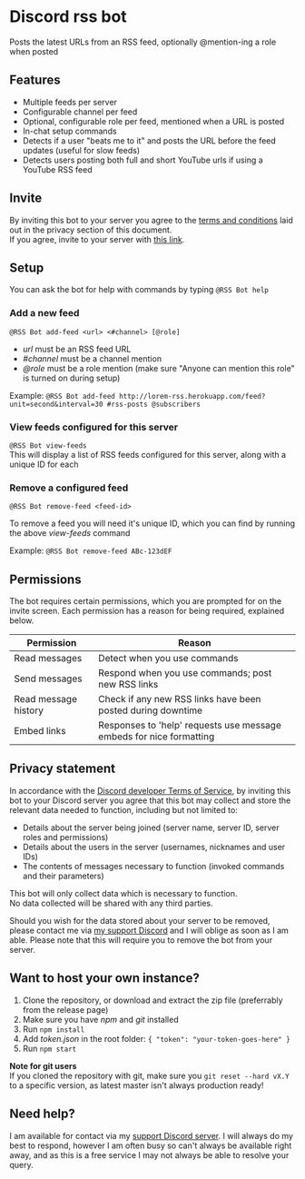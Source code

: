 # Discord rss bot

<!--summary-->
Posts the latest URLs from an RSS feed, optionally @mention-ing a role when posted
<!--/summary-->

## Features

<!--features-->
- Multiple feeds per server
- Configurable channel per feed
- Optional, configurable role per feed, mentioned when a URL is posted
- In-chat setup commands
- Detects if a user "beats me to it" and posts the URL before the feed updates (useful for slow feeds)
- Detects users posting both full and short YouTube urls if using a YouTube RSS feed
<!--/features-->

## Invite

By inviting this bot to your server you agree to the [terms and conditions](#privacy-statement) laid out in the privacy section of this document.  
If you agree, invite to your server with [this link](https://discordapp.com/oauth2/authorize?client_id=343909688045469698&scope=bot&permissions=0x00014c00).

## Setup

You can ask the bot for help with commands by typing `@RSS Bot help`

### Add a new feed

`@RSS Bot add-feed <url> <#channel> [@role]`  
- *url* must be an RSS feed URL
- *#channel* must be a channel mention
- *@role* must be a role mention (make sure "Anyone can mention this role" is turned on during setup)

Example:
`@RSS Bot add-feed http://lorem-rss.herokuapp.com/feed?unit=second&interval=30 #rss-posts @subscribers`

### View feeds configured for this server

`@RSS Bot view-feeds`  
This will display a list of RSS feeds configured for this server, along with a unique ID for each

### Remove a configured feed

`@RSS Bot remove-feed <feed-id>`  

To remove a feed you will need it's unique ID, which you can find by running the above *view-feeds* command

Example:
`@RSS Bot remove-feed ABc-123dEF`

## Permissions

The bot requires certain permissions, which you are prompted for on the invite screen.
Each permission has a reason for being required, explained below.

| Permission           | Reason                                                       |
|----------------------|--------------------------------------------------------------|
| Read messages        | Detect when you use commands                                 |
| Send messages        | Respond when you use commands; post new RSS links            |
| Read message history | Check if any new RSS links have been posted during downtime  |
| Embed links   | Responses to 'help' requests use message embeds for nice formatting |

## Privacy statement

In accordance with the [Discord developer Terms of Service](https://discordapp.com/developers/docs/legal), by inviting this bot to your Discord server you agree that this bot may collect and store the relevant data needed to function, including but not limited to:

- Details about the server being joined (server name, server ID, server roles and permissions)  
- Details about the users in the server (usernames, nicknames and user IDs)  
- The contents of messages necessary to function (invoked commands and their parameters)  

This bot will only collect data which is necessary to function.  
No data collected will be shared with any third parties.  

Should you wish for the data stored about your server to be removed, please contact me via [my support Discord](https://discordapp.com/invite/SSkbwSJ) and I will oblige as soon as I am able. Please note that this will require you to remove the bot from your server.


## Want to host your own instance?

1. Clone the repository, or download and extract the zip file (preferrably from the release page)
2. Make sure you have *npm* and *git* installed
3. Run `npm install`
4. Add *token.json* in the root folder: `{ "token": "your-token-goes-here" }`
5. Run `npm start`

**Note for git users**  
If you cloned the repository with git, make sure you `git reset --hard vX.Y` to a specific version, as latest master isn't always production ready!

## Need help?

I am available for contact via my [support Discord server](https://discordapp.com/invite/SSkbwSJ). I will always do my best to respond, however I am often busy so can't always be available right away, and as this is a free service I may not always be able to resolve your query.
